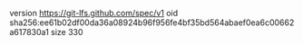 version https://git-lfs.github.com/spec/v1
oid sha256:ee61b02df00da36a08924b96f956fe4bf35bd564abaef0ea6c00662a617830a1
size 330
